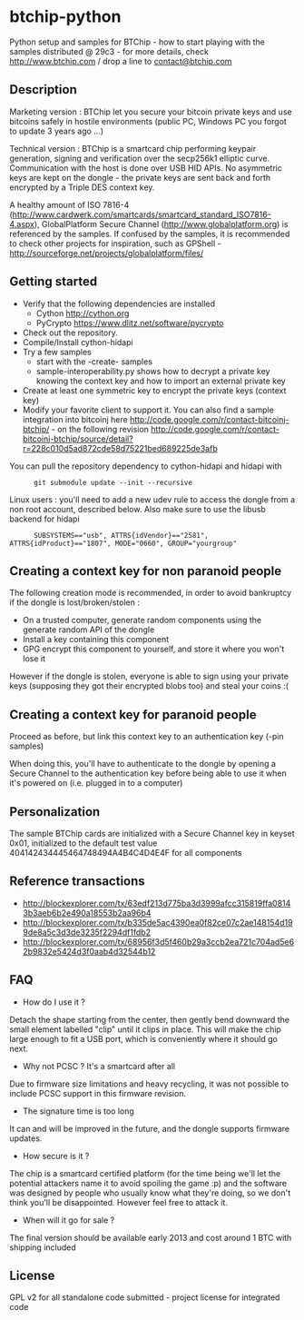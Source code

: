 btchip-python
=============

Python setup and samples for BTChip - how to start playing with the samples distributed @ 29c3 - for more details, check http://www.btchip.com / drop a line to contact@btchip.com

Description
-----------

Marketing version : BTChip let you secure your bitcoin private keys and use bitcoins safely in hostile environments (public PC, 
 Windows PC you forgot to update 3 years ago ...)

Technical version : BTChip is a smartcard chip performing keypair generation, signing and verification over the secp256k1 elliptic curve. Communication with the host is done over USB HID APIs. No asymmetric keys are kept on the dongle - the private keys are sent back and forth encrypted by a Triple DES context key.

A healthy amount of ISO 7816-4 (http://www.cardwerk.com/smartcards/smartcard_standard_ISO7816-4.aspx), GlobalPlatform Secure Channel (http://www.globalplatform.org) is referenced by the samples. If confused by the samples, it is recommended to check other projects for inspiration, such as GPShell - http://sourceforge.net/projects/globalplatform/files/

Getting started 
---------------

  * Verify that the following dependencies are installed
    * Cython http://cython.org
    * PyCrypto https://www.dlitz.net/software/pycrypto
  * Check out the repository.
  * Compile/Install cython-hidapi
  * Try a few samples
    * start with the -create- samples
    * sample-interoperability.py shows how to decrypt a private key knowing the context key and how to import an external private key
  * Create at least one symmetric key to encrypt the private keys (context key)
  * Modify your favorite client to support it. You can also find a sample integration into bitcoinj here http://code.google.com/r/contact-bitcoinj-btchip/ - on the following revision http://code.google.com/r/contact-bitcoinj-btchip/source/detail?r=228c010d5ad872cde58d75221bed689225de3afb

You can pull the repository dependency to cython-hidapi and hidapi with

          git submodule update --init --recursive

Linux users : you'll need to add a new udev rule to access the dongle from a non root account, described below. Also make sure to use the libusb backend for hidapi

          SUBSYSTEMS=="usb", ATTRS{idVendor}=="2581", ATTRS{idProduct}=="1807", MODE="0660", GROUP="yourgroup"

Creating a context key for non paranoid people
----------------------------------------------

The following creation mode is recommended, in order to avoid bankruptcy if the dongle is lost/broken/stolen :

  * On a trusted computer, generate random components using the generate random API of the dongle
  * Install a key containing this component
  * GPG encrypt this component to yourself, and store it where you won't lose it

However if the dongle is stolen, everyone is able to sign using your private keys (supposing they got their encrypted blobs too) and steal your coins :(

Creating a context key for paranoid people
-------------------------------------------

Proceed as before, but link this context key to an authentication key (-pin samples)

When doing this, you'll have to authenticate to the dongle by opening a Secure Channel to the authentication key before being able to use it when it's powered on (i.e. plugged in to a computer)
 

Personalization
---------------

The sample BTChip cards are initialized with a Secure Channel key in keyset 0x01, initialized to the default test value 404142434445464748494A4B4C4D4E4F for all components 

Reference transactions
----------------------

   * http://blockexplorer.com/tx/63edf213d775ba3d3999afcc315819ffa08143b3aeb6b2e490a18553b2aa96b4 
   * http://blockexplorer.com/tx/b335de5ac4390ea0f82ce07c2ae148154d199de8a5c3d3de3235f2294df1fdb2
   * http://blockexplorer.com/tx/68956f3d5f460b29a3ccb2ea721c704ad5e62b9832e5424d3f0aab4d32544b12

FAQ
---

  * How do I use it ?

Detach the shape starting from the center, then gently bend downward the small element labelled "clip" until it clips in place. This will make the chip large enough to fit a USB port, which is conveniently where it should go next.

  * Why not PCSC ? It's a smartcard after all 

Due to firmware size limitations and heavy recycling, it was not possible to include PCSC support in this firmware revision. 

  * The signature time is too long 

It can and will be improved in the future, and the dongle supports firmware updates.

  * How secure is it ? 

The chip is a smartcard certified platform (for the time being we'll let the potential attackers name it to avoid spoiling the game :p) and the software was designed by people who usually know what they're doing, so we don't think you'll be disappointed. However feel free to attack it. 

  * When will it go for sale ? 

The final version should be available early 2013 and cost around 1 BTC with shipping included

License
-------

  GPL v2 for all standalone code submitted - project license for integrated code


